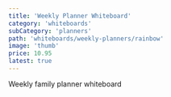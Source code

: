 ```yaml
---
title: 'Weekly Planner Whiteboard'
category: 'whiteboards'
subCategory: 'planners'
path: 'whiteboards/weekly-planners/rainbow'
image: 'thumb'
price: 10.95
latest: true
---
```


Weekly family planner whiteboard
